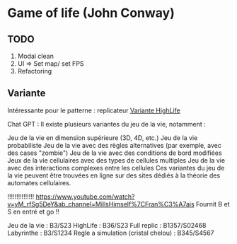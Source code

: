 # Game of life (John Conway)

## TODO
1. Modal clean
2. UI => Set map/ set FPS
3. Refactoring

## Variante
Intéressante pour le patterne : replicateur
[Variante HighLife](https://fr.wikipedia.org/wiki/HighLife_(automate_cellulaire))

Chat GPT :
Il existe plusieurs variantes du jeu de la vie, notamment :

Jeu de la vie en dimension supérieure (3D, 4D, etc.)
Jeu de la vie probabiliste
Jeu de la vie avec des règles alternatives (par exemple, avec des cases "zombie")
Jeu de la vie avec des conditions de bord modifiées
Jeux de la vie cellulaires avec des types de cellules multiples
Jeu de la vie avec des interactions complexes entre les cellules
Ces variantes du jeu de la vie peuvent être trouvées en ligne sur des sites dédiés à la théorie des automates cellulaires.


!!!!!!!!!!!!!!!
https://www.youtube.com/watch?v=yM_rfSg5DeY&ab_channel=MillsHimself%7CFran%C3%A7ais
Fournit B et S en entré et go !!

Jeu de la vie : B3/S23
HighLife : B36/S23
Full replic : B1357/S02468
Labyrinthe : B3/S1234
Regle a simulation (cristal chelou) : B345/S4567 


